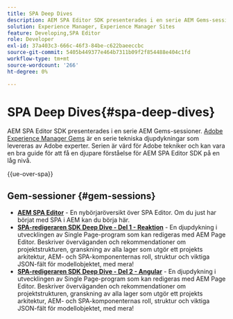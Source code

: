 ```yaml
---
title: SPA Deep Dives
description: AEM SPA Editor SDK presenterades i en serie AEM Gems-sessioner. Serien är värd för Adobe tekniker och kan vara en bra guide för att få en djupare förståelse för AEM SPA Editor SDK på en låg nivå, värd för Adobe tekniker.
solution: Experience Manager, Experience Manager Sites
feature: Developing,SPA Editor
role: Developer
exl-id: 37a403c3-666c-46f3-84be-c622baeeccbc
source-git-commit: 5405b449377e464b7311b09f2f854488e404c1fd
workflow-type: tm+mt
source-wordcount: '266'
ht-degree: 0%

---
```


# SPA Deep Dives{#spa-deep-dives}

AEM SPA Editor SDK presenterades i en serie AEM Gems-sessioner. [Adobe Experience Manager Gems](https://helpx.adobe.com/se/experience-manager/kt/eseminars/gems/aem-index.html) är en serie tekniska djupdykningar som levereras av Adobe experter. Serien är värd för Adobe tekniker och kan vara en bra guide för att få en djupare förståelse för AEM SPA Editor SDK på en låg nivå.

{{ue-over-spa}}

## Gem-sessioner {#gem-sessions}

* **[AEM SPA Editor](https://experienceleague.adobe.com/sv/docs/events/experience-manager-gems-recordings/gems2018/aem-spa-editor)** - En nybörjaröversikt över SPA Editor. Om du just har börjat med SPA i AEM kan du börja här.
* **[SPA-redigeraren SDK Deep Dive - Del 1 - Reaktion](https://experienceleague.adobe.com/sv/docs/events/experience-manager-gems-recordings/gems2018/spa-editor-sdk-deep-dive-react)** - En djupdykning i utvecklingen av Single Page-program som kan redigeras med AEM Page Editor. Beskriver överväganden och rekommendationer om projektstrukturen, granskning av alla lager som utgör ett projekts arkitektur, AEM- och SPA-komponenternas roll, struktur och viktiga JSON-fält för modellobjektet, med mera!
* **[SPA-redigeraren SDK Deep Dive - Del 2 - Angular](https://experienceleague.adobe.com/sv/docs/events/experience-manager-gems-recordings/gems2018/spa-editor-sdk-deep-dive-angular)** - En djupdykning i utvecklingen av Single Page-program som kan redigeras med AEM Page Editor. Beskriver överväganden och rekommendationer om projektstrukturen, granskning av alla lager som utgör ett projekts arkitektur, AEM- och SPA-komponenternas roll, struktur och viktiga JSON-fält för modellobjektet, med mera!
